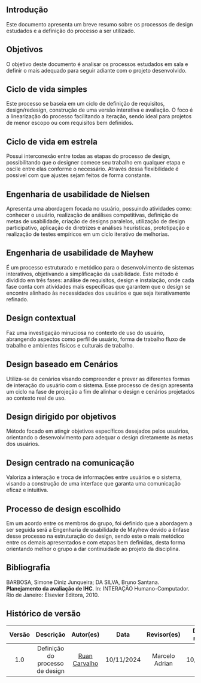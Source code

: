## Introdução
Este documento apresenta um breve resumo sobre os processos de design estudados e a definição do processo a ser utilizado.

## Objetivos
O objetivo deste documento é analisar os processos estudados em sala e definir o mais adequado para seguir adiante com o projeto desenvolvido.

## Ciclo de vida simples
Este processo se baseia em um ciclo de definição de requisitos, design/redesign, construção de uma versão interativa e avaliação. O foco é a linearização do processo facilitando a iteração, sendo ideal para projetos de menor escopo ou com requisitos bem definidos.

## Ciclo de vida em estrela
Possui interconexão entre todas as etapas do processo de design, possibilitando que o designer comece seu trabalho em qualquer etapa e oscile entre elas conforme o necessário. Através dessa flexibilidade é possivel com que ajustes sejam feitos de forma constante.

## Engenharia de usabilidade de Nielsen
Apresenta uma abordagem focada no usuário, possuindo atividades como: conhecer o usuário, realização de análises competitivas, definição de metas de usabilidade, criação de designs paralelos, utilização de design participativo, aplicação de diretrizes e análises heurísticas, prototipação e realização de testes empíricos em um ciclo iterativo de melhorias.

## Engenharia de usabilidade de Mayhew
É um processo estruturado e metódico para o desenvolvimento de sistemas interativos, objetivando a simplificação da usabilidade.
Este método é dividido em três fases: análise de requisitos, design e instalação, onde cada fase conta com atividades mais específicas que garantem que o design se encontre alinhado às necessidades dos usuários e que seja iterativamente refinado.

## Design contextual
Faz uma investigação minuciosa no contexto de uso do usuário, abrangendo aspectos como perfil de usuário, forma de trabalho fluxo de trabalho e ambientes fisicos e culturais de trabalho.

## Design baseado em Cenários
Utiliza-se de cenários visando compreender e prever as diferentes formas de interação do usuário com o sistema.
Esse processo de design apresenta um ciclo na fase de projeção a fim de alinhar o design e cenários projetados ao contexto real de uso.

## Design dirigido por objetivos
Método focado em atingir objetivos específicos desejados pelos usuários, orientando o desenvolvimento para adequar o design diretamente às metas dos usuários.

## Design centrado na comunicação
Valoriza a interação e troca de informações entre usuários e o sistema, visando a construção de uma interface que garanta uma comunicação eficaz e intuitiva.

## Processo de design escolhido
Em um acordo entre os membros do grupo, foi definido que a abordagem a ser seguida será a Engenharia de usabilidade de Mayhew devido a ênfase desse processo na estruturação do design, sendo este o mais metódico entre os demais apresentados e com etapas bem definidas, desta forma orientando melhor o grupo a dar continuidade ao projeto da disciplina.

## Bibliografia
BARBOSA, Simone Diniz Junqueira; DA SILVA, Bruno Santana. **Planejamento da avaliação de IHC**. In: INTERAÇÃO Humano-Computador. Rio de Janeiro: Elsevier Editora, 2010.

## Histórico de versão
|Versão|Descrição|Autor(es)|Data|Revisor(es)|Data de revisão|
|:---:|:---:|:---:|:---:|:---:|:---:|
|1.0|Definição do processo de design|[Ruan Carvalho](https://github.com/Ruan-Carvalho)|10/11/2024| Marcelo Adrian | 10/11/2024|
